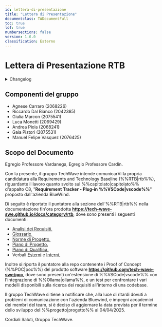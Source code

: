 ```yaml
---
id: lettera-di-presentazione
title: "Lettera di Presentazione"
documentclass: TWDocumentFull
toc: true
lof: true
numbersections: false
version: 1.0.0
classification: Esterno
---
```


# Lettera di Presentazione RTB

<details>
  <summary>Changelog</summary>

| Data       | Versione | Descrizione                 | Autore                | Data Verifica | Verificatore |
|------------|----------|-----------------------------|-----------------------|---------------|--------------|
| 03/03/2025 | 1.0.0    | Prima stesura del documento | Vasquez Manuel Felipe |               |              |

</details>

## Componenti del gruppo

- Agnese Carraro (2068226)
- Riccardo Dal Bianco (2042385)
- Giulia Marcon (2075541)
- Luca Monetti (2069429)
- Andrea Piola (2068241)
- Gaia Pistori (2075531)
- Manuel Felipe Vasquez (2076425)

## Scopo del Documento

Egregio Professore Vardanega,
Egregio Professore Cardin.

Con la presente, il gruppo TechWave intende comunicarVi la propria candidatura alla Requirements and Technology Baseline (%%RTB|rtb%%), riguardante il lavoro quanto svolto sul %%capitolato|capitolato%% d'appalto C8, "**Requirement Tracker - Plug-in %%VSCode|vscode%%**" proposto dall'azienda BlueWind.

Di seguito è riportato il puntatore alla sezione dell'%%RTB|rtb%% nella documentazione  fin'ora prodotta **https://tech-wave-swe.github.io/docs/category/rtb**, dove sono presenti i seguenti documenti: 
- [Analisi dei Requisiti.](https://tech-wave-swe.github.io/docs/RTB/analisi_dei_requisiti)
- [Glossario.](https://tech-wave-swe.github.io/docs/RTB/glossario)
- [Norme di Progetto.](https://tech-wave-swe.github.io/docs/RTB/norme_di_progetto)
- [Piano di Progetto.](https://tech-wave-swe.github.io/docs/RTB/piano_di_progetto)
- [Piano di Qualifica.](https://tech-wave-swe.github.io/docs/RTB/piano_di_qualifica)
- Verbali [Esterni](https://tech-wave-swe.github.io/docs/RTB/Verbali_Esterni/Verbali%20Esterni) e [Interni.](https://tech-wave-swe.github.io/docs/category/verbali-interni-1)

Inoltre si riporta il puntatore alla repo contenente i Proof of Concept (%%POC|poc%%) del prodotto software **https://github.com/tech-wave-swe/poc**, dove sono presenti un'estensione di %%VSCode|vscode%% con l'integrazione di %%Ollama|ollama%%, e un test per confrontare i vari modelli disponibili sulla ricerca dei requisiti all'interno di una codebase.

Il gruppo TechWave si tiene a notificare che, alla luce di ritardi dovuti a problemi di comunicazione con l'azienda Bluewind, e impegni accademici dei membri del team, si è deciso di aggiornare la data prevista per il termine dello sviluppo del %%progetto|progetto%% al 04/04/2025. 

Cordiali Saluti,
Gruppo TechWave.